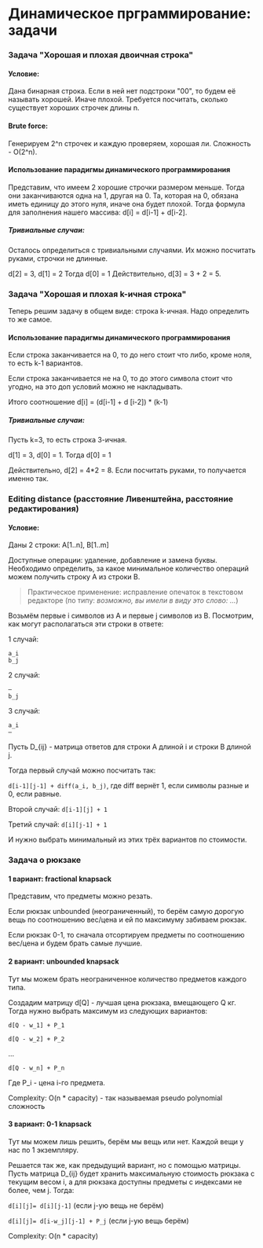 # Динамическое прграммирование: задачи
### Задача "Хорошая и плохая двоичная строка"
#### Условие:
Дана бинарная строка. Если в ней нет подстроки "00", то будем её называть хорошей. Иначе плохой.
Требуется посчитать, сколько существует хороших строчек длины n.
#### Brute force: 
Генерируем 2^n строчек и каждую проверяем, хорошая ли. 
Сложность - O(2^n).
#### Использование парадигмы динамического программирования
Представим, что имеем 2 хорошие строчки размером меньше. Тогда они заканчиваются одна на 1, другая на 0. Та, которая на 0, обязана иметь единицу до этого нуля, иначе она будет плохой. Тогда формула для заполнения нашего массива: d[i] = d[i-1] + d[i-2].

##### Тривиальные случаи:
Осталось определиться с тривиальными случаями. Их можно посчитать руками, строчки не длинные. 

d[2] = 3, 
d[1] = 2 
Тогда d[0] = 1
Действительно, d[3] = 3 + 2 = 5.

### Задача "Хорошая и плохая k-ичная строка"

Теперь решим задачу в общем виде: строка k-ичная. Надо определить то же самое.
#### Использование парадигмы динамического программирования
Если строка заканчивается на 0, то до него стоит что либо, кроме ноля, то есть k-1 вариантов. 

Если строка заканчивается не на 0, то до этого символа стоит что угодно, на это доп условий можно не накладывать. 

Итого соотношение d[i] = (d[i-1] + d [i-2]) * (k-1)

##### Тривиальные случаи:

Пусть k=3, то есть строка 3-ичная.

d[1] = 3, d[0] = 1. Тогда d[0] = 1 

Действительно, d[2] = 4*2 = 8. Если посчитать руками, то получается именно так.

### Editing distance (расстояние Ливенштейна, расстояние редактирования)
#### Условие:
Даны 2 строки: A[1..n], B[1..m]

Доступные операции: удаление, добавление и замена буквы. Необходимо определить, за какое минимальное количество операций можем получить строку А из строки В.

> Практическое применение: исправление опечаток в текстовом редакторе (по типу: *возможно, вы имели в виду это слово: ...*)
> 
Возьмём первые i символов из A и первые j символов из B. Посмотрим, как могут располагаться эти строки в ответе:

1 случай:
```
a_i
b_j
```

2 случай:
```
—
b_j
```
3 случай:
```
a_i
—
```
Пусть D_{ij} - матрица ответов для строки А длиной i и строки B длиной j.

Тогда первый случай можно посчитать так: 

`d[i-1][j-1] + diff(a_i, b_j)`, где diff вернёт 1, если символы разные и 0, если равные.

Второй случай: `d[i-1][j] + 1`

Третий случай: `d[i][j-1] + 1`

И нужно выбрать минимальный из этих трёх вариантов по стоимости.

### Задача о рюкзаке
#### 1 вариант: fractional knapsack
Представим, что предметы можно резать.

Если рюкзак unbounded (неограниченный), то берём самую дорогую вещь по соотношению вес/цена и ей по максимуму забиваем рюкзак.

Если рюкзак 0-1, то сначала отсортируем предметы по соотношению вес/цена и будем брать самые лучшие.

#### 2 вариант: unbounded knapsack

Тут мы можем брать неограниченное количество предметов каждого типа.

Создадим матрицу d[Q] - лучшая цена рюкзака, вмещающего Q кг. Тогда нужно выбрать максимум из следующих вариантов:

```d[Q - w_1] + P_1```

```d[Q - w_2] + P_2```

...

```d[Q - w_n] + P_n```

Где P_i - цена i-го предмета.

Complexity: O(n * capacity) - так называемая pseudo polynomial сложность

#### 3 вариант: 0-1 knapsack

Тут мы можем лишь решить, берём мы вещь или нет. Каждой вещи у нас по 1 экземпляру.

Решается так же, как предыдущий вариант, но с помощью матрицы. Пусть матрица D_{ij} будет хранить максимальную стоимость рюкзака с текущим весом i, а для рюкзака доступны предметы с индексами не более, чем j. Тогда:

`d[i][j]= d[i][j-1]` (если j-ую вещь не берём)

`d[i][j]= d[i-w_j][j-1] + P_j` (если j-ую вещь берём)

Complexity: O(n * capacity)
